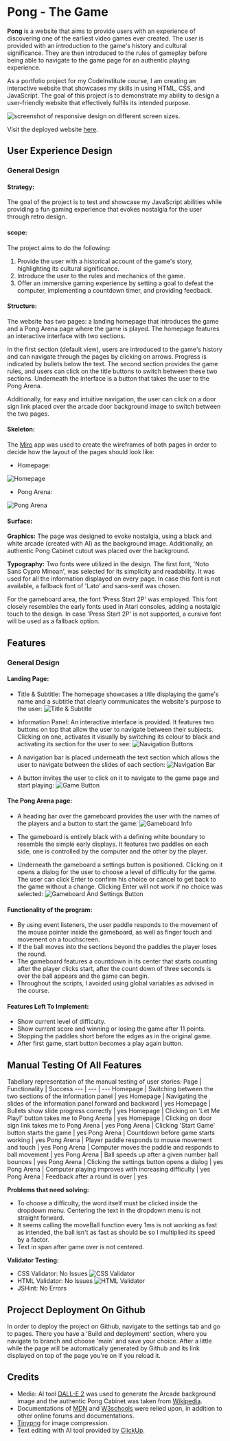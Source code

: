 # Pong - The Game
**Pong** is a website that aims to provide users with an experience of discovering one of the earliest video games ever created. The user is provided with an introduction to the game's history and cultural significance. They are then introduced to the rules of gameplay before being able to navigate to the game page for an authentic playing experience.

As a portfolio project for my CodeInstitute course, I am creating an interactive website that showcases my skills in using HTML, CSS, and JavaScript. The goal of this project is to demonstrate my ability to design a user-friendly website that effectively fulfils its intended purpose.

![screenshot of responsive design on different screen sizes.](/assets/images/readme/amIResponsive.png)

Visit the deployed website [here](https://id10tothe9.github.io/ci-portfolio2-pong).

## User Experience Design
### General Design
#### Strategy: 
The goal of the project is to test and showcase my JavaScript abilities while providing a fun gaming experience that evokes nostalgia for the user through retro design.
#### scope:
The project aims to do the following:
1. Provide the user with a historical account of the game's story, highlighting its cultural significance.
2. Introduce the user to the rules and mechanics of the game.
3. Offer an immersive gaming experience by setting a goal to defeat the computer, implementing a countdown timer, and providing feedback.

#### Structure: 
The website has two pages: a landing homepage that introduces the game and a Pong Arena page where the game is played. The homepage features an interactive interface with two sections.

In the first section (default view), users are introduced to the game's history and can navigate through the pages by clicking on arrows. Progress is indicated by bullets below the text. The second section provides the game rules, and users can click on the title buttons to switch between these two sections. Underneath the interface is a button that takes the user to the Pong Arena.

Additionally, for easy and intuitive navigation, the user can click on a door sign link placed over the arcade door background image to switch between the two pages.

#### Skeleton:
The <a href="https://www.miro.com" target="_blank">Miro</a> app was used to create the wireframes of both pages in order to decide how the layout of the pages should look like:

- Homepage:

![Homepage](/assets/images/readme/wireframes/homepage.jpg)

- Pong Arena:

![Pong Arena](/assets/images/readme/wireframes/pongArena.jpg)

#### Surface:
**Graphics:**
The page was designed to evoke nostalgia, using a black and white arcade (created with AI) as the background image. Additionally, an authentic Pong Cabinet cutout was placed over the background.

**Typography:**
Two fonts were utilized in the design. The first font, 'Noto Sans Cypro Minoan', was selected for its simplicity and readability. It was used for all the information displayed on every page. In case this font is not available, a fallback font of 'Lato' and sans-serif was chosen. 

For the gameboard area, the font 'Press Start 2P' was employed. This font closely resembles the early fonts used in Atari consoles, adding a nostalgic touch to the design. In case 'Press Start 2P' is not supported, a cursive font will be used as a fallback option.

## Features
### General Design
#### Landing Page:
- Title & Subtitle:
The homepage showcases a title displaying the game's name and a subtitle that clearly communicates the website's purpose to the user:
![Title & Subtitle](/assets/images/screenshots/titleAndSubtitle.png)

- Information Panel:
An interactive interface is provided. It features two buttons on top that allow the user to navigate between their subjects. Clicking on one, activates it visually by switching its colour to black and activating its section for the user to see:
![Navigation Buttons](/assets/images/screenshots/topButtons.png)

- A navigation bar is placed underneath the text section which allows the user to navigate between the slides of each section:
![Navigation Bar](/assets/images/screenshots/nav.png)

- A button invites the user to click on it to navigate to the game page and start playing:
![Game Button](/assets/images/screenshots/playButton.png)

#### The Pong Arena page:
- A heading bar over the gameboard provides the user with the names of the players and a button to start the game:
![Gameboard Info](/assets/images/screenshots/gameboardNav.png)

- The gameboard is entirely black with a defining white boundary to resemble the simple early displays. It features two paddles on each side, one is controlled by the computer and the other by the player.

- Underneath the gameboard a settings button is positioned. Clicking on it opens a dialog for the user to choose a level of difficulty for the game. The user can click Enter to confirm his choice or cancel to get back to the game without a change.  Clicking Enter will not work if no choice was selected:
![Gameboard And Settings Button](/assets/images/screenshots/gameboard.png)

#### Functionality of the program:
- By using event listeners, the user paddle responds to the movement of the mouse pointer inside the gameboard, as well as finger touch and movement on a touchscreen.
- If the ball moves into the sections beyond the paddles the player loses the round.
- The gameboard features a countdown in its center that starts counting after the player clicks start, after the count down of three seconds is over the ball appears and the game can begin.
- Throughout the scripts, I avoided using global variables as advised in the course.

#### Features Left To Implement:
- Show current level of difficulty.
- Show current score and winning or losing the game after 11 points.
- Stopping the paddles short before the edges as in the original game.
- After first game, start button becomes a play again button.


## Manual Testing Of All Features
Tabellary representation of the manual testing of user stories:
Page | Functionality | Success
--- | --- | ---
Homepage | Switching between the two sections of the information panel | yes
Homepage | Navigating the slides of the information panel forward and backward | yes
Homepage | Bullets show slide progress correctly | yes
Homepage | Clicking on 'Let Me Play!' button takes me to Pong Arena | yes
Homepage | Clicking on door sign link takes me to Pong Arena | yes
Pong Arena | Clicking 'Start Game' button starts the game | yes
Pong Arena | Countdown before game starts working | yes
Pong Arena | Player paddle responds to mouse movement and touch | yes
Pong Arena | Computer moves the paddle and responds to ball movement | yes
Pong Arena | Ball speeds up after a given number ball bounces | yes
Pong Arena | Clicking the settings button opens a dialog | yes
Pong Arena | Computer playing improves with increasing difficulty | yes
Pong Arena | Feedback after a round is over | yes

**Problems that need solving:**
- To choose a difficulty, the word itself must be clicked inside the dropdown menu. Centering the text in the dropdown menu is not straight forward.
- It seems calling the moveBall function every 1ms is not working as fast as intended, the ball isn't as fast as should be so I multiplied its speed by a factor.
- Text in span after game over is not centered.

**Validator Testing:**
- CSS Validator: No Issues
![CSS Validator](/assets/images/validator/cssValidation.png)
- HTML Validator: No Issues
![HTML Validator](/assets/images/validator/htmlValidation.png)
- JSHint: No Errors

## Projecct Deployment On Github
In order to deploy the project on Github, navigate to the settings tab and go to pages. There you have a 'Build and deployment' section, where you navigate to branch and choose 'main' and save your choice. After a little while the page will be automatically generated by Github and its link displayed on top of the page you're on if you reload it.

## Credits
- Media: AI tool <a href="https://openai.com/dall-e-2" target="_blank">DALL-E 2</a> was used to generate the Arcade background image and the authentic Pong Cabinet was taken from <a href="https://en.wikipedia.org/wiki/Pong" target="_blank">Wikipedia</a>.
- Documentations of <a href="https://developer.mozilla.org/en-US/docs" target="_blank">MDN</a> and <a href="https://www.w3schools.com/" target="_blank">W3schools</a> were relied upon, in addition to other online forums and documentations.
- <a href="https://tinypng.com/" target="_blank">Tinypng</a> for image compression.
- Text editing with AI tool provided by <a href="www.clickup.com" target="_blank">ClickUp</a>.
